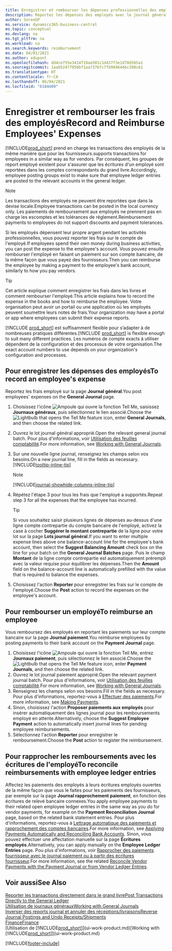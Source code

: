 ```yaml
---
title: Enregistrer et rembourser les dépenses professionnelles des employés
description: Reportez les dépenses des employés avec le journal général sur le compte de l'employé et reportez par la suite un paiement sur le compte bancaire de l'employé pour rembourser les frais professionnels.
author: SorenGP
ms.service: dynamics365-business-central
ms.topic: conceptual
ms.devlang: na
ms.tgt_pltfrm: na
ms.workload: na
ms.search.keywords: reimbursement
ms.date: 04/01/2021
ms.author: edupont
ms.openlocfilehash: dd4ce755e3414f19ae501c1d437f3e1d78d565a1
ms.sourcegitcommit: 1aab52477956bf1aa7376fc7fb984644bc398c61
ms.translationtype: HT
ms.contentlocale: fr-CA
ms.lasthandoff: 06/04/2021
ms.locfileid: "6184409"
---
```

# <a name="record-and-reimburse-employees-expenses"></a><span data-ttu-id="f6843-103">Enregistrer et rembourser les frais des employés</span><span class="sxs-lookup"><span data-stu-id="f6843-103">Record and Reimburse Employees' Expenses</span></span>

[!INCLUDE[prod_short](includes/prod_short.md)] <span data-ttu-id="f6843-104">prend en charge les transactions des employés de la même manière que pour les fournisseurs.</span><span class="sxs-lookup"><span data-stu-id="f6843-104">supports transactions for employees in a similar way as for vendors.</span></span> <span data-ttu-id="f6843-105">Par conséquent, les groupes de report employé existent pour s'assurer que les écritures d'un employé sont reportées dans les comptes correspondants du grand livre.</span><span class="sxs-lookup"><span data-stu-id="f6843-105">Accordingly, employee posting groups exist to make sure that employee ledger entries are posted to the relevant accounts in the general ledger.</span></span>

> [!NOTE]  
> <span data-ttu-id="f6843-106">Les transactions des employés ne peuvent être reportées que dans la devise locale.</span><span class="sxs-lookup"><span data-stu-id="f6843-106">Employee transactions can be posted in the local currency only.</span></span> <span data-ttu-id="f6843-107">Les paiements de remboursement aux employés ne prennent pas en charge les escomptes et les tolérances de règlement.</span><span class="sxs-lookup"><span data-stu-id="f6843-107">Reimbursement payments to employees do not support discounts and payment tolerances.</span></span>

<span data-ttu-id="f6843-108">Si les employés dépensent leur propre argent pendant les activités professionnelles, vous pouvez reporter les frais sur le compte de l'employé.</span><span class="sxs-lookup"><span data-stu-id="f6843-108">If employees spend their own money during business activities, you can post the expense to the employee's account.</span></span> <span data-ttu-id="f6843-109">Vous pouvez ensuite rembourser l'employé en faisant un paiement sur son compte bancaire, de la même façon que vous payez des fournisseurs.</span><span class="sxs-lookup"><span data-stu-id="f6843-109">Then you can reimburse the employee by making a payment to the employee's bank account, similarly to how you pay vendors.</span></span>  

> [!TIP]
> <span data-ttu-id="f6843-110">Cet article explique comment enregistrer les frais dans les livres et comment rembourser l'employé.</span><span class="sxs-lookup"><span data-stu-id="f6843-110">This article explains how to record the expense in the books and how to reimburse the employee.</span></span> <span data-ttu-id="f6843-111">Votre organisation peut avoir un portail ou une application où les employés peuvent soumettre leurs notes de frais.</span><span class="sxs-lookup"><span data-stu-id="f6843-111">Your organization may have a portal or app where employees can submit their expense reports.</span></span>

<span data-ttu-id="f6843-112">[!INCLUDE [prod_short](includes/prod_short.md)] est suffisamment flexible pour s’adapter à de nombreuses pratiques différentes.</span><span class="sxs-lookup"><span data-stu-id="f6843-112">[!INCLUDE [prod_short](includes/prod_short.md)] is flexible enough to suit many different practices.</span></span> <span data-ttu-id="f6843-113">Les numéros de compte exacts à utiliser dépendent de la configuration et des processus de votre organisation.</span><span class="sxs-lookup"><span data-stu-id="f6843-113">The exact account numbers to use depends on your organization's configuration and processes.</span></span>  

## <a name="to-record-an-employees-expense"></a><span data-ttu-id="f6843-114">Pour enregistrer les dépenses des employés</span><span class="sxs-lookup"><span data-stu-id="f6843-114">To record an employee's expense</span></span>

<span data-ttu-id="f6843-115">Reportez les frais employé sur la page **Journal général**.</span><span class="sxs-lookup"><span data-stu-id="f6843-115">You post employees' expenses on the **General Journal** page.</span></span>

1. <span data-ttu-id="f6843-116">Choisissez l'icône ![Ampoule qui ouvre la fonction Tell Me](media/ui-search/search_small.png "Dites-moi ce que vous voulez faire"), saisissez **Journaux généraux**, puis sélectionnez le lien associé.</span><span class="sxs-lookup"><span data-stu-id="f6843-116">Choose the ![Lightbulb that opens the Tell Me feature](media/ui-search/search_small.png "Tell me what you want to do") icon, enter **General Journals**, and then choose the related link.</span></span>  
2. <span data-ttu-id="f6843-117">Ouvrez le lot journal général approprié.</span><span class="sxs-lookup"><span data-stu-id="f6843-117">Open the relevant general journal batch.</span></span> <span data-ttu-id="f6843-118">Pour plus d'informations, voir [Utilisation des feuilles comptabilité](ui-work-general-journals.md).</span><span class="sxs-lookup"><span data-stu-id="f6843-118">For more information, see [Working with General Journals](ui-work-general-journals.md).</span></span>
3. <span data-ttu-id="f6843-119">Sur une nouvelle ligne journal, renseignez les champs selon vos besoins.</span><span class="sxs-lookup"><span data-stu-id="f6843-119">On a new journal line, fill in the fields as necessary.</span></span> [!INCLUDE[tooltip-inline-tip](includes/tooltip-inline-tip_md.md)]  

    > [!NOTE]
    > [!INCLUDE[journal-showhide-columns-inline-tip](includes/journal-showhide-columns-inline-tip.md)]
4. <span data-ttu-id="f6843-120">Répétez l'étape 3 pour tous les frais que l'employé a supportés.</span><span class="sxs-lookup"><span data-stu-id="f6843-120">Repeat step 3 for all the expenses that the employee has incurred.</span></span>

    > [!TIP]  
    > <span data-ttu-id="f6843-121">Si vous souhaitez saisir plusieurs lignes de dépenses au-dessus d'une ligne compte contrepartie du compte bancaire de l'employé, activez la case à cocher **Suggérer le montant contrepartie** de la ligne pour votre lot sur la page **Lots journal général**.</span><span class="sxs-lookup"><span data-stu-id="f6843-121">If you want to enter multiple expense lines above one balance-account line for the employee's bank account, then select the **Suggest Balancing Amount** check box on the line for your batch on the **General Journal Batches** page.</span></span> <span data-ttu-id="f6843-122">Puis le champ **Montant** de la ligne compte contrepartie est automatiquement prérempli avec la valeur requise pour équilibrer les dépenses.</span><span class="sxs-lookup"><span data-stu-id="f6843-122">Then the **Amount** field on the balance-account line is automatically prefilled with the value that is required to balance the expenses.</span></span>
5. <span data-ttu-id="f6843-123">Choisissez l'action **Reporter** pour enregistrer les frais sur le compte de l'employé.</span><span class="sxs-lookup"><span data-stu-id="f6843-123">Choose the **Post** action to record the expenses on the employee's account.</span></span>

## <a name="to-reimburse-an-employee"></a><span data-ttu-id="f6843-124">Pour rembourser un employé</span><span class="sxs-lookup"><span data-stu-id="f6843-124">To reimburse an employee</span></span>

<span data-ttu-id="f6843-125">Vous remboursez des employés en reportant les paiements sur leur compte bancaire sur la page **Journal paiement**.</span><span class="sxs-lookup"><span data-stu-id="f6843-125">You reimburse employees by posting payments to their bank account on the **Payment Journal** page.</span></span>  

1. <span data-ttu-id="f6843-126">Choisissez l'icône ![Ampoule qui ouvre la fonction Tell Me](media/ui-search/search_small.png "Dites-moi ce que vous voulez faire"), entrez **Journaux paiement**, puis sélectionnez le lien associé.</span><span class="sxs-lookup"><span data-stu-id="f6843-126">Choose the ![Lightbulb that opens the Tell Me feature](media/ui-search/search_small.png "Tell me what you want to do") icon, enter **Payment Journals**, and then choose the related link.</span></span>
2. <span data-ttu-id="f6843-127">Ouvrez le lot journal paiement approprié.</span><span class="sxs-lookup"><span data-stu-id="f6843-127">Open the relevant payment journal batch.</span></span> <span data-ttu-id="f6843-128">Pour plus d'informations, voir [Utilisation des feuilles comptabilité](ui-work-general-journals.md).</span><span class="sxs-lookup"><span data-stu-id="f6843-128">For more information, see [Working with General Journals](ui-work-general-journals.md).</span></span>
3. <span data-ttu-id="f6843-129">Renseignez les champs selon vos besoins.</span><span class="sxs-lookup"><span data-stu-id="f6843-129">Fill in the fields as necessary.</span></span> <span data-ttu-id="f6843-130">Pour plus d'informations, reportez-vous à [Effectuer des paiements](payables-make-payments.md).</span><span class="sxs-lookup"><span data-stu-id="f6843-130">For more information, see [Making Payments](payables-make-payments.md).</span></span>
4. <span data-ttu-id="f6843-131">Sinon, choisissez l'action **Proposer paiements aux employés** pour insérer automatiquement des lignes journal pour les remboursements employé en attente.</span><span class="sxs-lookup"><span data-stu-id="f6843-131">Alternatively, choose the **Suggest Employee Payment** action to automatically insert journal lines for pending employee reimbursements.</span></span>
5. <span data-ttu-id="f6843-132">Sélectionnez l'action **Reporter** pour enregistrer le remboursement.</span><span class="sxs-lookup"><span data-stu-id="f6843-132">Choose the **Post** action to register the reimbursement.</span></span>  

## <a name="to-reconcile-reimbursements-with-employee-ledger-entries"></a><span data-ttu-id="f6843-133">Pour rapprocher les remboursements avec les écritures de l'employé</span><span class="sxs-lookup"><span data-stu-id="f6843-133">To reconcile reimbursements with employee ledger entries</span></span>

<span data-ttu-id="f6843-134">Affectez les paiements des employés à leurs écritures employés ouvertes de la même façon que vous le faites pour les paiements des fournisseurs, par exemple sur la page **Journal rapprochement paiement**, en fonction des écritures de relevé bancaire connexes.</span><span class="sxs-lookup"><span data-stu-id="f6843-134">You apply employee payments to their related open employee ledger entries in the same way as you do for vendor payments, for example on the **Payment Reconciliation Journal** page, based on the related bank statement entries.</span></span> <span data-ttu-id="f6843-135">Pour plus d'informations, reportez-vous à [Lettrage automatique des paiements et rapprochement des comptes bancaires](receivables-apply-payments-auto-reconcile-bank-accounts.md).</span><span class="sxs-lookup"><span data-stu-id="f6843-135">For more information, see [Applying Payments Automatically and Reconciling Bank Accounts](receivables-apply-payments-auto-reconcile-bank-accounts.md).</span></span> <span data-ttu-id="f6843-136">Sinon, vous pouvez effectuer une affectation manuelle sur la page **Écritures employés**.</span><span class="sxs-lookup"><span data-stu-id="f6843-136">Alternatively, you can apply manually on the **Employee Ledger Entries** page.</span></span> <span data-ttu-id="f6843-137">Pou plus d'informations, voir [Rapprocher des paiements fournisseur avec le journal paiement ou à partir des écritures fournisseur](payables-how-apply-purchase-transactions-manually.md).</span><span class="sxs-lookup"><span data-stu-id="f6843-137">For more information, see the related [Reconcile Vendor Payments with the Payment Journal or from Vendor Ledger Entries](payables-how-apply-purchase-transactions-manually.md).</span></span>  

## <a name="see-also"></a><span data-ttu-id="f6843-138">Voir aussi</span><span class="sxs-lookup"><span data-stu-id="f6843-138">See Also</span></span>

[<span data-ttu-id="f6843-139">Reporter les transactions directement dans le grand livre</span><span class="sxs-lookup"><span data-stu-id="f6843-139">Post Transactions Directly to the General Ledger</span></span>](finance-how-post-transactions-directly.md)  
[<span data-ttu-id="f6843-140">Utilisation de journaux généraux</span><span class="sxs-lookup"><span data-stu-id="f6843-140">Working with General Journals</span></span>](ui-work-general-journals.md)  
[<span data-ttu-id="f6843-141">Inverser des reports journal et annuler des réceptions/livraisons</span><span class="sxs-lookup"><span data-stu-id="f6843-141">Reverse Journal Postings and Undo Receipts/Shipments</span></span>](finance-how-reverse-journal-posting.md)  
[<span data-ttu-id="f6843-142">Finance</span><span class="sxs-lookup"><span data-stu-id="f6843-142">Finance</span></span>](finance.md)  
<span data-ttu-id="f6843-143">[Utilisation de [!INCLUDE[prod_short](includes/prod_short.md)]](ui-work-product.md)</span><span class="sxs-lookup"><span data-stu-id="f6843-143">[Working with [!INCLUDE[prod_short](includes/prod_short.md)]](ui-work-product.md)</span></span>  


[!INCLUDE[footer-include](includes/footer-banner.md)]